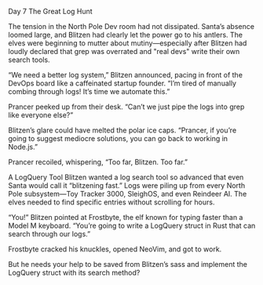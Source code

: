 Day 7 The Great Log Hunt

The tension in the North Pole Dev room had not dissipated. Santa’s absence loomed large, and Blitzen had clearly let the power go to his antlers. The elves were beginning to mutter about mutiny—especially after Blitzen had loudly declared that grep was overrated and "real devs" write their own search tools.

“We need a better log system,” Blitzen announced, pacing in front of the DevOps board like a caffeinated startup founder. “I’m tired of manually combing through logs! It’s time we automate this.”

Prancer peeked up from their desk. “Can’t we just pipe the logs into grep like everyone else?”

Blitzen’s glare could have melted the polar ice caps. “Prancer, if you’re going to suggest mediocre solutions, you can go back to working in Node.js.”

Prancer recoiled, whispering, “Too far, Blitzen. Too far.”

A LogQuery Tool
Blitzen wanted a log search tool so advanced that even Santa would call it “blitzening fast.” Logs were piling up from every North Pole subsystem—Toy Tracker 3000, SleighOS, and even Reindeer AI. The elves needed to find specific entries without scrolling for hours.

“You!” Blitzen pointed at Frostbyte, the elf known for typing faster than a Model M keyboard. “You’re going to write a LogQuery struct in Rust that can search through our logs.”

Frostbyte cracked his knuckles, opened NeoVim, and got to work.

But he needs your help to be saved from Blitzen’s sass and implement the LogQuery struct with its search method?
